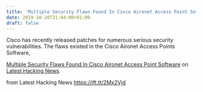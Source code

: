 ```yaml
---
title: 'Multiple Security Flaws Found In Cisco Aironet Access Point Software'
date: 2019-10-20T21:04:00+01:00
draft: false
---
```


Cisco has recently released patches for numerous serious security vulnerabilities. The flaws existed in the Cisco Aironet Access Points Software,

[Multiple Security Flaws Found In Cisco Aironet Access Point Software](https://latesthackingnews.com/2019/10/20/multiple-security-flaws-found-in-cisco-aironet-access-point-software/) on [Latest Hacking News](https://latesthackingnews.com).

  
  
from Latest Hacking News https://ift.tt/2Mx2Vjd